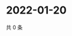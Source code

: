 # 2022-01-20

共 0 条

<!-- BEGIN WEIBO -->
<!-- 最后更新时间 Thu Jan 20 2022 13:13:28 GMT+0800 (China Standard Time) -->

<!-- END WEIBO -->
